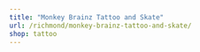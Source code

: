 ```yaml
---
title: "Monkey Brainz Tattoo and Skate"
url: /richmond/monkey-brainz-tattoo-and-skate/
shop: tattoo
---
```

